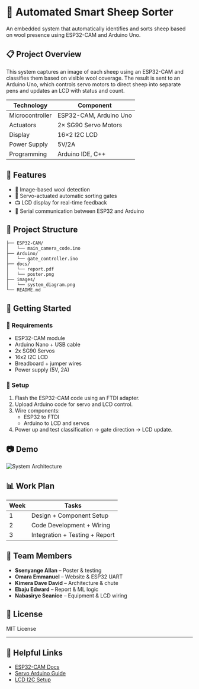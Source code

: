 # 🐑 Automated Smart Sheep Sorter

An embedded system that automatically identifies and sorts sheep based on wool presence using ESP32-CAM and Arduino Uno.

## 📋 Project Overview

This system captures an image of each sheep using an ESP32-CAM and classifies them based on visible wool coverage. The result is sent to an Arduino Uno, which controls servo motors to direct sheep into separate pens and updates an LCD with status and count.

| Technology       | Component               |
|------------------|--------------------------|
| Microcontroller  | ESP32-CAM, Arduino Uno |
| Actuators        | 2× SG90 Servo Motors     |
| Display          | 16×2 I2C LCD             |
| Power Supply     | 5V/2A                    |
| Programming      | Arduino IDE, C++         |

## 🎯 Features

- 🧠 Image-based wool detection
- 🔀 Servo-actuated automatic sorting gates
- 📺 LCD display for real-time feedback
- 💬 Serial communication between ESP32 and Arduino

## 📂 Project Structure

```
├── ESP32-CAM/
│   └── main_camera_code.ino
├── Arduino/
│   └── gate_controller.ino
├── docs/
│   └── report.pdf
│   └── poster.png
├── images/
│   └── system_diagram.png
└── README.md
```

## 🚀 Getting Started

### 🧰 Requirements

- ESP32-CAM module
- Arduino Nano + USB cable
- 2x SG90 Servos
- 16x2 I2C LCD
- Breadboard + jumper wires
- Power supply (5V, 2A)

### 🧪 Setup

1. Flash the ESP32-CAM code using an FTDI adapter.
2. Upload Arduino code for servo and LCD control.
3. Wire components:
   - ESP32 to FTDI
   - Arduino to LCD and servos
4. Power up and test classification → gate direction → LCD update.

## 📷 Demo

![System Architecture](images/system_diagram.png)

## 📊 Work Plan

| Week | Tasks                            |
|------|----------------------------------|
| 1    | Design + Component Setup         |
| 2    | Code Development + Wiring        |
| 3    | Integration + Testing + Report   |

## 👥 Team Members

- **Ssenyange Allan** – Poster & testing
- **Omara Emmanuel** – Website & ESP32 UART
- **Kimera Dave David** – Architecture & chute
- **Ebaju Edward** – Report & ML logic
- **Nabasirye Seanice** – Equipment & LCD wiring

## 📜 License

MIT License

---

## 📎 Helpful Links

- [ESP32-CAM Docs](https://randomnerdtutorials.com/esp32-cam-video-streaming-web-server-camera-home-surveillance/)
- [Servo Arduino Guide](https://www.arduino.cc/en/Reference/Servo)
- [LCD I2C Setup](https://randomnerdtutorials.com/arduino-display-on-lcd-i2c/)
